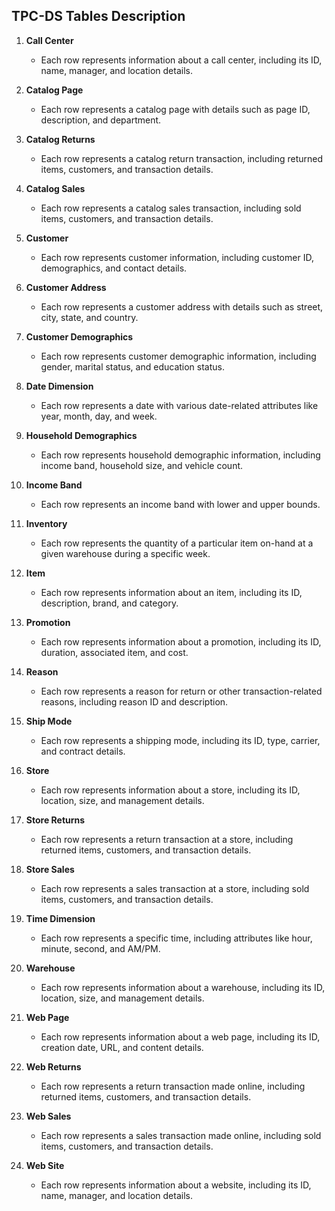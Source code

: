 ## TPC-DS Tables Description

1. **Call Center**
   - Each row represents information about a call center, including its ID, name, manager, and location details.

2. **Catalog Page**
   - Each row represents a catalog page with details such as page ID, description, and department.

3. **Catalog Returns**
   - Each row represents a catalog return transaction, including returned items, customers, and transaction details.

4. **Catalog Sales**
   - Each row represents a catalog sales transaction, including sold items, customers, and transaction details.

5. **Customer**
   - Each row represents customer information, including customer ID, demographics, and contact details.

6. **Customer Address**
   - Each row represents a customer address with details such as street, city, state, and country.

7. **Customer Demographics**
   - Each row represents customer demographic information, including gender, marital status, and education status.

8. **Date Dimension**
   - Each row represents a date with various date-related attributes like year, month, day, and week.

9. **Household Demographics**
   - Each row represents household demographic information, including income band, household size, and vehicle count.

10. **Income Band**
    - Each row represents an income band with lower and upper bounds.

11. **Inventory**
    - Each row represents the quantity of a particular item on-hand at a given warehouse during a specific week.

12. **Item**
    - Each row represents information about an item, including its ID, description, brand, and category.

13. **Promotion**
    - Each row represents information about a promotion, including its ID, duration, associated item, and cost.

14. **Reason**
    - Each row represents a reason for return or other transaction-related reasons, including reason ID and description.

15. **Ship Mode**
    - Each row represents a shipping mode, including its ID, type, carrier, and contract details.

16. **Store**
    - Each row represents information about a store, including its ID, location, size, and management details.

17. **Store Returns**
    - Each row represents a return transaction at a store, including returned items, customers, and transaction details.

18. **Store Sales**
    - Each row represents a sales transaction at a store, including sold items, customers, and transaction details.

19. **Time Dimension**
    - Each row represents a specific time, including attributes like hour, minute, second, and AM/PM.

20. **Warehouse**
    - Each row represents information about a warehouse, including its ID, location, size, and management details.

21. **Web Page**
    - Each row represents information about a web page, including its ID, creation date, URL, and content details.

22. **Web Returns**
    - Each row represents a return transaction made online, including returned items, customers, and transaction details.

23. **Web Sales**
    - Each row represents a sales transaction made online, including sold items, customers, and transaction details.

24. **Web Site**
    - Each row represents information about a website, including its ID, name, manager, and location details.
